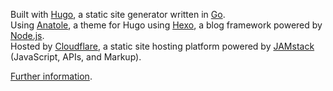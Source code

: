 Built with [Hugo](https://github.com/gohugoio/hugo), a static site generator written in [Go](https://go.dev/). \
Using [Anatole](https://github.com/lxndrblz/anatole), a theme for Hugo using [Hexo](https://github.com/hexojs/hexo), a blog framework powered by [Node.js](https://nodejs.org/en). \
Hosted by [Cloudflare](https://pages.cloudflare.com/), a static site hosting platform powered by [JAMstack](https://jamstack.org/) (JavaScript, APIs, and Markup). 

[Further information]().

